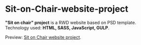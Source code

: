 # Sit-on-Chair-website-project

<strong>"Sit on chair" project</strong> is a RWD website based on PSD template. Technology used: <strong>HTML, SASS, JavaScript, GULP</strong>. 

Preview: <a href="https://michaldec1984.github.io/Sit-on-Chair-website-project/">Sit on Chair website project</a>.
